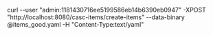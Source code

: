 curl --user "admin:1181430716ee5199586eb14b6390eb0947" -XPOST "http://localhost:8080/casc-items/create-items" --data-binary @items_good.yaml -H "Content-Type:text/yaml"